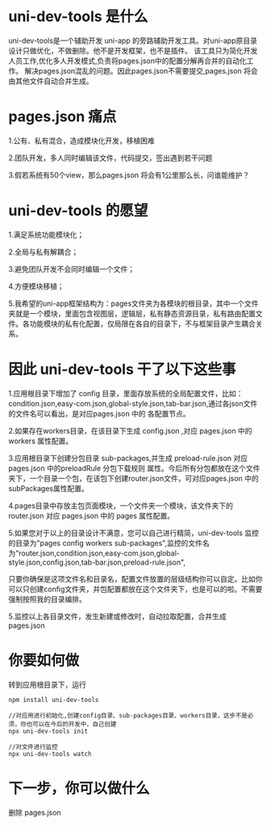 # uni-dev-tools 是什么
uni-dev-tools是一个辅助开发 uni-app 的旁路辅助开发工具。对uni-app原目录设计只做优化，不做删除。他不是开发框架，也不是插件。
该工具只为简化开发人员工作,优化多人开发模式,负责将pages.json中的配置分解再合并的自动化工作。
解决pages.json混乱的问题。因此pages.json不需要提交,pages.json 将会由其他文件自动合并生成。

# pages.json 痛点
1.公有、私有混合，造成模块化开发，移植困难

2.团队开发，多人同时编辑该文件，代码提交，签出遇到若干问题

3.假若系统有50个view，那么pages.json 将会有1公里那么长，问谁能维护？



# uni-dev-tools 的愿望
1.满足系统功能模块化；

2.全局与私有解耦合；

3.避免团队开发不会同时编辑一个文件；

4.方便模块移植；

5.我希望的uni-app框架结构为：pages文件夹为各模块的根目录，其中一个文件夹就是一个模块，里面包含视图层，逻辑层，私有静态资源目录，私有路由配置文件。各功能模块的私有化配置，仅局限在各自的目录下，不与框架目录产生耦合关系。


# 因此 uni-dev-tools 干了以下这些事
1.应用根目录下增加了 config 目录，里面存放系统的全局配置文件，比如：condition.json,easy-com.json,global-style.json,tab-bar.json,通过各json文件的文件名可以看出，是对应pages.json 中的 各配置节点。

2.如果存在workers目录，在该目录下生成 config.json ,对应 pages.json 中的 workers 属性配置。

3.应用根目录下创建分包目录 sub-packages,并生成 preload-rule.json 对应 pages.json 中的preloadRule 分包下载规则 属性。今后所有分包都放在这个文件夹下，一个目录一个包，在该包下创建router.json文件，可对应pages.json 中的subPackages属性配置。

4.pages目录中存放主包页面模块，一个文件夹一个模块，该文件夹下的router.json 对应 pages.json 中的 pages 属性配置。

5.如果您对于以上的目录设计不满意，您可以自己进行精简，uni-dev-tools 监控的目录为"pages config workers sub-packages",监控的文件名为"router.json,condition.json,easy-com.json,global-style.json,config.json,tab-bar.json,preload-rule.json",

只要你确保是这项文件名和目录名，配置文件放置的层级结构你可以自定。比如你可以只创建config文件夹，并包配置都放在这个文件夹下，也是可以的啦。不需要强制按照我的目录编排。

5.监控以上各目录文件，发生新建或修改时，自动拉取配置，合并生成 pages.json


# 你要如何做
转到应用根目录下，运行
```
npm install uni-dev-tools

//对应用进行初始化,创建config目录、sub-packages目录、workers目录，这步不是必须，你也可以在今后的开发中，自己创建
npx uni-dev-tools init

//对文件进行监控
npx uni-dev-tools watch

```

# 下一步，你可以做什么
删除 pages.json